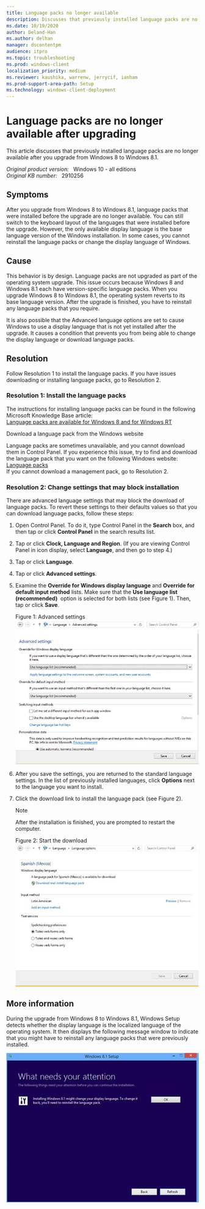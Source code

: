 ```yaml
---
title: Language packs no longer available
description: Discusses that previously installed language packs are no longer available after you upgrade from Windows 8 to Windows 8.1. Provides a resolution.
ms.date: 10/19/2020
author: Deland-Han
ms.author: delhan 
manager: dscontentpm
audience: itpro
ms.topic: troubleshooting
ms.prod: windows-client
localization_priority: medium
ms.reviewer: kaushika, warrenw, jerrycif, ianham
ms.prod-support-area-path: Setup
ms.technology: windows-client-deployment
---
```

# Language packs are no longer available after upgrading

This article discusses that previously installed language packs are no longer available after you upgrade from Windows 8 to Windows 8.1.  

_Original product version:_ &nbsp; Windows 10 - all editions  
_Original KB number:_ &nbsp; 2910256

## Symptoms

After you upgrade from Windows 8 to Windows 8.1, language packs that were installed before the upgrade are no longer available. You can still switch to the keyboard layout of the languages that were installed before the upgrade. However, the only available display language is the base language version of the Windows installation. In some cases, you cannot reinstall the language packs or change the display language of Windows.

## Cause

This behavior is by design. Language packs are not upgraded as part of the operating system upgrade. This issue occurs because Windows 8 and Windows 8.1 each have version-specific language packs. When you upgrade Windows 8 to Windows 8.1, the operating system reverts to its base language version. After the upgrade is finished, you have to reinstall any language packs that you require.  

It is also possible that the Advanced language options are set to cause Windows to use a display language that is not yet installed after the upgrade. It causes a condition that prevents you from being able to change the display language or download language packs.

## Resolution

Follow Resolution 1 to install the language packs. If you have issues downloading or installing language packs, go to Resolution 2.  

### Resolution 1: Install the language packs

The instructions for installing language packs can be found in the following Microsoft Knowledge Base article:  
[Language packs are available for Windows 8 and for Windows RT](https://support.microsoft.com/help/2607607)  

Download a language pack from the Windows website  

Language packs are sometimes unavailable, and you cannot download them in Control Panel. If you experience this issue, try to find and download the language pack that you want on the following Windows website:  
[Language packs](https://windows.microsoft.com/windows/language-packs#lptabs=win8)  
If you cannot download a management pack, go to Resolution 2.

### Resolution 2: Change settings that may block installation

There are advanced language settings that may block the download of language packs. To revert these settings to their defaults values so that you can download language packs, follow these steps:  

1. Open Control Panel. To do it, type Control Panel in the **Search** box, and then tap or click **Control Panel** in the search results list.
2. Tap or click **Clock, Language and Region**. (If you are viewing Control Panel in icon display, select **Language**, and then go to step 4.)
3. Tap or click **Language**.
4. Tap or click **Advanced settings**.
5. Examine the **Override for Windows display language** and **Override for default input method** lists. Make sure that the **Use language list (recommended)**  option is selected for both lists (see Figure 1). Then, tap or click **Save**.

    Figure 1: Advanced settings  
    ![Advanced settings](./media/language-packs-no-longer-available-after-upgrade/advanced-settings.jpg)

6. After you save the settings, you are returned to the standard language settings. In the list of previously installed languages, click **Options** next to the language you want to install.
7. Click the download link to install the language pack (see Figure 2).

    > [!NOTE]
    > After the installation is finished, you are prompted to restart the computer.

    Figure 2: Start the download
    ![Start the download](./media/language-packs-no-longer-available-after-upgrade/start-the-download.jpg)

## More information

During the upgrade from Windows 8 to Windows 8.1, Windows Setup detects whether the display language is the localized language of the operating system. It then displays the following message window to indicate that you might have to reinstall any language packs that were previously installed.

![attention screenshot](./media/language-packs-no-longer-available-after-upgrade/attention.jpg)

